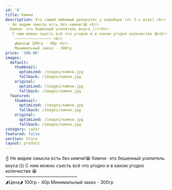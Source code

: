 ```yaml
---
id: '6'
title: Кимчи
description: Это самый любимый деликатес у корейцев (от 3-х штук) <br>
 ☝️ Не видим смысла есть без кимчи!😁 <br>
  Кимчи- это бешенный усилитель вкуса )))<br>
   С ним можно съесть всё что угодно и в каком угодно количестве 😁<br>
    ———————————————— <br>
    🌶Цена🌶 100гр - 40р <br>
    Минимальный заказ - 300гр
price: '100.00'
images:
  default:
    thumbnail:
      optimized: /images/кимчи.jpg
      fallback: /images/кимчи.jpg
    original:
      optimized: /images/кимчи.jpg
      fallback: /images/кимчи.jpg
  featured:
    thumbnail:
      optimized: /images/кимчи.jpg
      fallback: /images/кимчи.jpg
    original:
      optimized: /images/кимчи.jpg
      fallback: /images/кимчи.jpg
category: салат
featured: false
section: Store
layout: product
---
```


☝️ Не видим смысла есть без кимчи!😁 Кимчи- это бешенный усилитель вкуса ))) С ним можно съесть всё что угодно и в каком угодно количестве 😁<br> ———————————————— <br>
🌶Цена🌶 100гр - 40р Минимальный заказ - 300гр 
